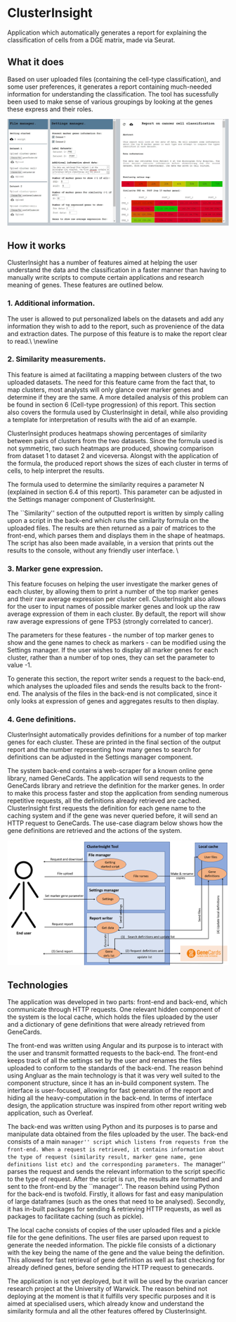 # ClusterInsight
Application which automatically generates a report for explaining the classification of cells from a DGE matrix, made via Seurat.

## What it does 
Based on user uploaded files (containing the cell-type classification), and some user preferences, it generates a report containing much-needed information for understanding the classification. The tool has sucessfully been used to make sense of various groupings by looking at the genes these express and their roles. 

![screen](https://github.com/avaspataru/ClusterInsight/blob/master/screens/clusterinsights_screen.JPG)

## How it works 
ClusterInsight has a number of features aimed at helping the user understand the data and the classification in a faster manner than having to manually write scripts to compute certain applications and research meaning of genes. These features are outlined below.

### 1. Additional information.
The user is allowed to put personalized labels on the datasets and add any information they wish to add to the report, such as provenience of the data and extraction dates. The purpose of this feature is to make the report clear to read.\\
\newline

### 2. Similarity measurements.
This feature is aimed at facilitating a mapping between clusters of the two uploaded datasets. The need for this feature came from the fact that, to map clusters, most analysts will only glance over marker genes and determine if they are the same. A more detailed analysis of this problem can be found in section 6 (Cell-type progression) of this report. This section also covers the formula used by ClusterInsight in detail, while also providing a template for interpretation of results with the aid of an example.

ClusterInsight produces heatmaps showing percentages of similarity between pairs of clusters from the two datasets. Since the formula used is not symmetric, two such heatmaps are produced, showing comparison from dataset 1 to dataset 2 and viceversa. Alongst with the application of the formula, the produced report shows the sizes of each cluster in terms of cells, to help interpret the results. 

The formula used to determine the similarity requires a parameter N (explained in section 6.4 of this report). This parameter can be adjusted in the Settings manager component of ClusterInsight. 

The ``Similarity'' section of the outputted report is written by simply calling upon a script in the back-end which runs the similarity formula on the uploaded files. The results are then returned as a pair of matrices to the front-end, which parses them and displays them in the shape of heatmaps. The script has also been made available, in a version that prints out the results to the console, without any friendly user interface. \\

### 3. Marker gene expression.
This feature focuses on helping the user investigate the marker genes of each cluster, by allowing them to print a number of the top marker genes and their raw average expression per cluster cell. ClusterInsight also allows for the user to input names of possible marker genes and look up the raw average expression of them in each cluster. By default, the report will show raw average expressions of gene TP53 (strongly correlated to cancer). 

The parameters for these features - the number of top marker genes to show and the gene names to check as markers - can be modified using the Settings manager. If the user wishes to display all marker genes for each cluster, rather than a number of top ones, they can set the parameter to value -1.

To generate this section, the report writer sends a request to the back-end, which analyses the uploaded files and sends the results back to the front-end. The analysis of the files in the back-end is not complicated, since it only looks at expression of genes and aggregates results to then display. 

### 4. Gene definitions.
ClusterInsight automatically provides definitions for a number of top marker genes for each cluster. These are printed in the final section of the output report and the number representing how many genes to search for definitions can be adjusted in the Settings manager component.

The system back-end contains a web-scraper for a known online gene library, named GeneCards. The application will send requests to the GeneCards library and retrieve the definition for the marker genes. In order to make this process faster and stop the application from sending numerous repetitive requests, all the definitions already retrieved are cached. ClusterInsight first requests the definition for each gene name to the caching system and if the gene was never queried before, it will send an HTTP request to GeneCards. The use-case diagram below shows how the gene definitions are retrieved and the actions of the system.

![use_case](https://github.com/avaspataru/ClusterInsight/blob/master/screens/usecase.png)

## Technologies 
The application was developed in two parts: front-end and back-end, which communicate through HTTP requests. One relevant hidden component of the system is the local cache, which holds the files uploaded by the user and a dictionary of gene definitions that were already retrieved from GeneCards.

The front-end was written using Angular and its purpose is to interact with the user and transmit formatted requests to the back-end. The front-end keeps track of all the settings set by the user and renames the files uploaded to conform to the standards of the back-end. The reason behind using Angluar as the main technology is that it was very well suited to the component structure, since it has an in-build component system. The interface is user-focused, allowing for fast generation of the report and hiding all the heavy-computation in the back-end. In terms of interface design, the application structure was inspired from other report writing web application, such as Overleaf. 

The back-end was written using Python and its purposes is to parse and manipulate data obtained from the files uploaded by the user. The back-end consists of a main ``manager'' script which listens from requests from the front-end. When a request is retrieved, it contains information about the type of request (similarity result, marker gene name, gene definitions list etc) and the corresponding parameters. The ``manager'' parses the request and sends the relevant information to the script specific to the type of request. After the script is run, the results are formatted and sent to the front-end by the ``manager''. The reason behind using Python for the back-end is twofold. Firstly, it allows for fast and easy manipulation of large dataframes (such as the ones that need to be analysed). Secondly, it has in-built packages for sending & retrieving HTTP requests, as well as packages to facilitate caching (such as pickle).

The local cache consists of copies of the user uploaded files and a pickle file for the gene definitions. The user files are parsed upon request to generate the needed information. The pickle file consists of a dictionary with the key being the name of the gene and the value being the definition. This allowed for fast retrieval of gene definition as well as fast checking for already defined genes, before sending the HTTP request to genecards. 

The application is not yet deployed, but it will be used by the ovarian cancer research project at the University of Warwick. The reason behind not deploying at the moment is that it fulfills very specific purposes and it is aimed at specialised users, which already know and understand the similarity formula and all the other features offered by ClusterInsight.
